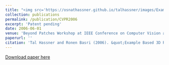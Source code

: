 ```yaml
---
title: "<img src='https://osnathassner.github.io/talhassner/images/Example Based 3D Reconstruction from Single 2D Images - Icon.jpg' height='60' width='60'> Example Based 3D Reconstruction from Single 2D Images"
collection: publications
permalink: /publication/CVPR2006
excerpt: 'Patent pending'
date: 2006-06-01
venue: 'Beyond Patches Workshop at IEEE Conference on Computer Vision and Pattern Recognition (CVPR), New-York'
paperurl: ''
citation: 'Tal Hassner and Ronen Basri (2006). &quot;Example Based 3D Reconstruction from Single 2D Images.&quot; <i>Beyond Patches Workshop at IEEE Conference on Computer Vision and Pattern Recognition (CVPR), New-York</i>.'
---
```


[Download paper here](https://osnathassner.github.io/talhassner/files/BP06_HASSNER_T.pdf)
